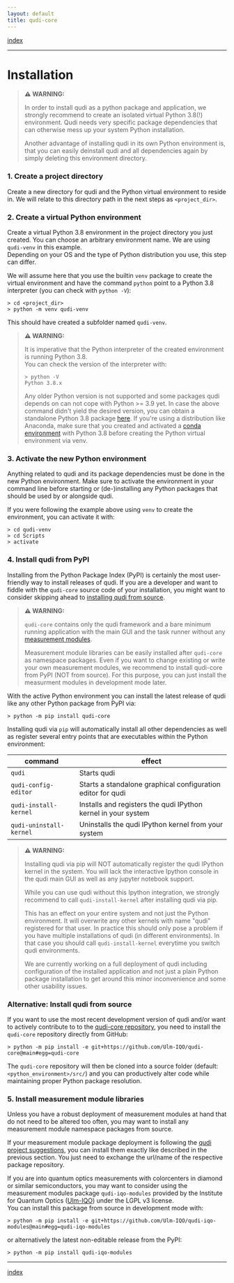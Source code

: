 ```yaml
---
layout: default
title: qudi-core
---
```


[index](../index.md)

---

# Installation

> **⚠ WARNING:**
> 
> In order to install qudi as a python package and application, we strongly recommend to create an 
> isolated virtual Python 3.8(!) environment. Qudi needs very specific package dependencies that 
> can otherwise mess up your system Python installation.
> 
> Another advantage of installing qudi in its own Python environment is, that you can easily 
> deinstall qudi and all dependencies again by simply deleting this environment directory.

### 1. Create a project directory 
Create a new directory for qudi and the Python virtual environment to reside in. We will relate to 
this directory path in the next steps as `<project_dir>`.

### 2. Create a virtual Python environment 
Create a virtual Python 3.8 environment in the project directory you just created. You can choose an arbitrary 
environment name. We are using `qudi-venv` in this example.\
Depending on your OS and the type of Python distribution you use, this step can differ.

We will assume here that you use the builtin `venv` package to create the virtual environment and 
have the command `python` point to a Python 3.8 interpreter (you can check with `python -V`):
```shell
> cd <project_dir>
> python -m venv qudi-venv
```
This should have created a subfolder named `qudi-venv`.

> **⚠ WARNING:**
> 
> It is imperative that the Python interpreter of the created environment is running Python 3.8.\
> You can check the version of the interpreter with:
> ```shell
> > python -V
> Python 3.8.x
> ```
> Any older Python version is not supported and some packages qudi depends on can not cope with 
> Python >= 3.9 yet. 
> In case the above command didn't yield the desired version, you can obtain a standalone Python 3.8 package [here](https://www.python.org/downloads/release/python-3812/). 
> If you're using a distribution like Anaconda, make sure that you created and activated a [conda environment](https://conda.io/projects/conda/en/latest/user-guide/tasks/manage-environments.html) with Python 3.8 before creating the Python virtual environment via venv. 

### 3. Activate the new Python environment
Anything related to qudi and its package dependencies must be done in the new Python environment.
Make sure to activate the environment in your command line before starting or (de-)installing any 
Python packages that should be used by or alongside qudi.

If you were following the example above using `venv` to create the environment, you can activate it 
with:
```shell
> cd qudi-venv
> cd Scripts
> activate
```

### 4. Install qudi from PyPI
Installing from the Python Package Index (PyPI) is certainly the most user-friendly way to 
install releases of qudi. If you are a developer and want to fiddle with the `qudi-core` source code 
of your installation, you might want to consider skipping ahead to 
[installing qudi from source](#alternative-install-qudi-from-source).

> **⚠ WARNING:**
> 
> `qudi-core` contains only the qudi framework and a bare minimum running application with the main 
> GUI and the task runner without any 
> [measurement modules](../design_concepts/measurement_modules.md).
> 
> Measurement module libraries can be easily installed after `qudi-core` as namespace packages.
> Even if you want to change existing or write your own measurement modules, we recommend to install qudi-core from PyPI (NOT from source).
> For this purpose, you can just  install the measurment modules in development mode later.

With the active Python environment you can install the latest release of qudi like any other Python 
package from PyPI via:
```shell
> python -m pip install qudi-core
```

Installing qudi via `pip` will automatically install all other dependencies as well as register 
several entry points that are executables within the Python environment:

| command                 | effect                                                        |
| ----------------------- | ------------------------------------------------------------- |
| `qudi`                  | Starts qudi                                                   |
| `qudi-config-editor`    | Starts a standalone graphical configuration editor for qudi   |
| `qudi-install-kernel`   | Installs and registers the qudi IPython kernel in your system |
| `qudi-uninstall-kernel` | Uninstalls the qudi IPython kernel from your system           |

> **⚠ WARNING:**
> 
> Installing qudi via pip will NOT automatically register the qudi IPython kernel in the system.
> You will lack the interactive Ipython console in the qudi main GUI as well as any jupyter notebook
> support.
> 
> While you can use qudi without this Ipython integration, we strongly recommend to call 
> `qudi-install-kernel` after installing qudi via pip.
> 
> This has an effect on your entire system and not just the Python environment. 
> It will overwrite any other kernels with name "qudi" registered for that user.
> In practice this should only pose a problem if you have multiple installations of qudi 
> (in different environments). In that case you should call `qudi-install-kernel` everytime you 
> switch qudi environments.
> 
> We are currently working on a full deployment of qudi including configuration of the installed 
> application and not just a plain Python package installation to get around this minor 
> inconvenience and some other usability issues.


### Alternative: Install qudi from source
If you want to use the most recent development version of qudi and/or want to actively contribute to 
to the [qudi-core repository](https://github.com/Ulm-IQO/qudi-core), you need to install the 
`qudi-core` repository directly from GitHub:

```shell
> python -m pip install -e git+https://github.com/Ulm-IQO/qudi-core@main#egg=qudi-core
```

The `qudi-core` repository will then be cloned into a source folder 
(default: `<python_environment>/src/`) and you can productively alter code while maintaining proper 
Python package resolution.


### 5. Install measurement module libraries
Unless you have a robust deployment of measurement modules at hand that do not need to be altered 
too often, you may want to install any measurement module namespace packages from source.

If your measurement module package deployment is following the 
[qudi project suggestions](../404.md), you can install them exactly like described in the previous 
section. You just need to exchange the url/name of the respective package repository.

If you are into quantum optics measurements with colorcenters in diamond or similar semiconductors, 
you may want to consider using the measurement modules package `qudi-iqo-modules` provided by the 
Institute for Quantum Optics ([Ulm-IQO](https://github.com/Ulm-IQO/)) under the LGPL v3 license.  
You can install this package from source in development mode with:
```shell
> python -m pip install -e git+https://github.com/Ulm-IQO/qudi-iqo-modules@main#egg=qudi-iqo-modules
```
or alternatively the latest non-editable release from the PyPI:
```shell
> python -m pip install qudi-iqo-modules
```

---

[index](../index.md)
